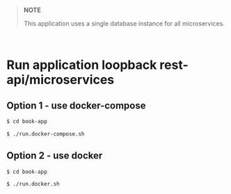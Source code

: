 > **NOTE**
>
> This application uses a single database instance for all microservices.

</br>

# Run application loopback rest-api/microservices

## Option 1 - use docker-compose

```bash
$ cd book-app

$ ./run.docker-compose.sh
```

## Option 2 - use docker

```bash
$ cd book-app

$ ./run.docker.sh
```